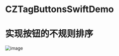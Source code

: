 # CZTagButtonsSwiftDemo
实现按钮的不规则排序
====  
![image](https://github.com/Czing/CZTagButtons/raw/master/czingTagBtnView.png)
